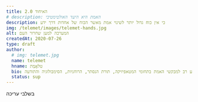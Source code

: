 ```yaml
---
title: האיחוד 2.0
# description: האמת היא היעד האולטימטיבי
description: כי אין כוח גדול יותר לשינוי אמת מאשר הכוח של אחדות דרך ידע 
img: /telemet/images/telemet-hands.jpg
alt: המערכה למען שחרור העם
createdAt: 2020-07-26
type: draft
author:
  # img: telemet.jpg
  name: telemet
  hname: טלאֱמֶת
  bio: טלאֱמֶת מקדמת את העבודה הגדולה ומספקת גוף של ידע רב למבקשי האמת בתחומי המטאפיזיקה, תורת הנסתר, הרוחניות, הסימבולוגיה והתודעה.
  status: sup
---
```


בשלבי עריכה